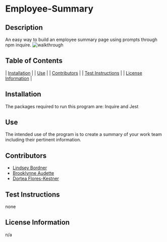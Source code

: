 # Employee-Summary

  ## Description
  An easy way to build an employee summary page using prompts through npm inquire.
  ![walkthrough](assets/walkthrough.gif)

  ## Table of Contents
  
  | [Installation](#installation) |
  | [Use](#use) |
  | [Contributors](#contributors) |
  | [Test Instructions](#test-instructions) |
  | [License Information](#license-information) |
    
  ## Installation
  The packages required to run this program are: Inquire and Jest
  
  ## Use
  The intended use of the program is to create a summary of your work team including their pertinent information.
  
  ## Contributors
  - [Lindsey Bordner](https://github.com/LindseyM20)
  - [Brooklynne Audette](https://github.com/B-Audette)
  - [Dortea Flores-Kestner](https://github.com/dfkestner)
  
  ## Test Instructions
  none
  
  ## License Information
  n/a

  